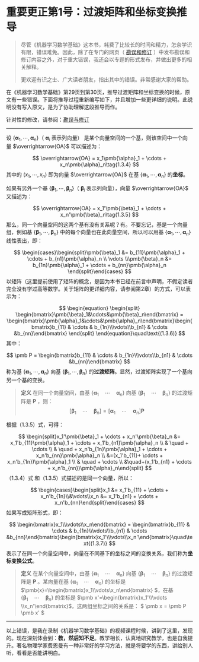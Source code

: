 # 重要更正第1号：过渡矩阵和坐标变换推导

> 尽管《机器学习数学基础》这本书，耗费了比较长的时间和精力，怎奈学识有限，错误难免。因此，除了在专门的网页（ [勘误和修订](./corrigendum.md) ）中发布勘误和修订内容之外，对于重大错误，我还会以专题的形式发布，并做出更多的相关解释。
>
> 更欢迎有识之士、广大读者朋友，指出其中的错误。非常感谢大家的帮助。

在《机器学习数学基础》第29页到第30页，推导过渡矩阵和坐标变换的时候，原文有一些错误。下面将推导过程重新编写如下，并且增加一些更详细的说明。此说明没有写入原文，是为了协助理解这段推导而作。

针对性的修改，请参阅：[勘误与修订](./corrigendum.md)

----

设 $\{\pmb{\alpha}_1, \cdots, \pmb{\alpha}_n\}$（ $\pmb{\alpha}_i$ 表示列向量） 是某个向量空间的一个基，则该空间中一个向量 $\overrightarrow{OA}$ 可以描述为：

$$
\overrightarrow{OA} = x_1\pmb{\alpha}_1 + \cdots + x_n\pmb{\alpha}_n\tag{1.3.4}
$$
其中的 $(x_1, \cdots, x_n)$ 即为向量 $\overrightarrow{OA}$ 在基 $\{\pmb{\alpha}_1, \cdots, \pmb{\alpha}_n\}$ 的**坐标**。

如果有另外一个基 $\{\pmb{\beta}_1, \cdots, \pmb{\beta}_n\}$（ $\pmb{\beta}_i$ 表示列向量），向量 $\overrightarrow{OA}$ 又描述为：

$$
\overrightarrow{OA} = x_1'\pmb{\beta}_1 + \cdots + x_n'\pmb{\beta}_n\tag{1.3.5}
$$
那么，同一个向量空间的这两个基有没有关系呢？有。不要忘记，基是一个向量组，例如基 $\{\pmb{\beta}_1, \cdots, \pmb{\beta}_n\}$ 中的每个向量也在此向量空间，所以可以用基 $\{\pmb{\alpha}_1, \cdots, \pmb{\alpha}_n\}$ 线性表出，即：

$$
\begin{cases}\begin{split}\pmb{\beta}_1 &= b_{11}\pmb{\alpha}_1 + \cdots + b_{n1}\pmb{\alpha}_n \\ \vdots  \\\pmb{\beta}_n &= b_{1n}\pmb{\alpha}_1 + \cdots + b_{nn}\pmb{\alpha}_n \end{split}\end{cases}
$$
以矩阵（这里提前使用了矩阵的概念，是因为本书已经在前言中声明，不假定读者完全没有学过高等数学。关于矩阵的更详细内容，请参阅第2章）的方式，可以表示为：

$$
\begin{equation}
\begin{split}
\begin{bmatrix}\pmb{\beta}_1&\cdots&\pmb{\beta}_n\end{bmatrix} = \begin{bmatrix}\pmb{\alpha}_1&\cdots&\pmb{\alpha}_n\end{bmatrix}\begin{bmatrix}b_{11} & \cdots & b_{1n}\\\vdots\\b_{n1} & \cdots &b_{nn}\end{bmatrix}
\end{split}
\end{equation}\quad\text{(1.3.6)}
$$
其中：

$$
\pmb P = \begin{bmatrix}b_{11} & \cdots & b_{1n}\\\vdots\\b_{n1} & \cdots &b_{nn}\end{bmatrix}
$$
称为基 $\{\pmb{\alpha}_1, \cdots, \pmb{\alpha}_n\}$ 向基 $\{\pmb{\beta}_1, \cdots, \pmb{\beta}_n\}$ 的**过渡矩阵**。显然，过渡矩阵实现了一个基向另一个基的变换。

> **定义** 在同一个向量空间，由基 $\{\pmb{\alpha}_1\quad\cdots\quad\pmb{\alpha}_n\}$ 向基 $\{\pmb{\beta}_1\quad\cdots\quad\pmb{\beta}_n\}$ 的过渡矩阵是 $\pmb{P}$ ，则：
>$$
> [\pmb{\beta}_1\quad\cdots\quad\pmb{\beta}_n] = [\pmb{\alpha}_1\quad\cdots\quad\pmb{\alpha}_n]\pmb P
>$$

根据（1.3.5）式，可得：

$$
\begin{split}x_1'\pmb{\beta}_1 + \cdots + x_n'\pmb{\beta}_n &= x_1'b_{11}\pmb{\alpha}_1 + \cdots + x_1'b_{n1}\pmb{\alpha}_n \\ & \quad + \cdots \\ & \quad + x_n'b_{1n}\pmb{\alpha}_1 + \cdots + x_n'b_{nn}\pmb{\alpha}_n \\ &=(x_1'b_{11}+ \cdots + x_n'b_{1n})\pmb{\alpha}_1 \\ & \quad + \cdots \\ &\quad+(x_1'b_{n1} + \cdots + x_n'b_{nn})\pmb{\alpha}_n\end{split}
$$
（1.3.4）式 和（1.3.5）式描述的是同一个向量，所以：

$$
\begin{cases}\begin{split}x_1 &= x_1'b_{11} + \cdots + x_n'b_{1n}\\&\vdots\\x_n &= x_1'b_{n1} + \cdots + x_n'b_{nn}\end{split}\end{cases}
$$
如果写成矩阵形式，即：

$$
\begin{bmatrix}x_1\\\vdots\\x_n\end{bmatrix} = \begin{bmatrix}b_{11} & \cdots & b_{1n}\\\vdots\\b_{n1} & \cdots &b_{nn}\end{bmatrix}\begin{bmatrix}x_1'\\\vdots\\x_n'\end{bmatrix}\quad\text{(1.3.7)}
$$
表示了在同一个向量空间中，向量在不同基下的坐标之间的变换关系，我们称为**坐标变换公式**。

> **定义** 在某个向量空间中，由基 $\{\pmb{\alpha}_1\quad\cdots\quad\pmb{\alpha}_n\}$ 向基 $\{\pmb{\beta}_1\quad\cdots\quad\pmb{\beta}_n\}$ 的过渡矩阵是 $\pmb{P}$ 。某向量在基 $\{\pmb{\alpha}_1\quad\cdots\quad\pmb{\alpha}_n\}$ 的坐标是 $\pmb{x}=\begin{bmatrix}x_1\\\vdots\\x_n\end{bmatrix} $，在基 $\{\pmb{\beta}_1\quad\cdots\quad\pmb{\beta}_n\}$ 的坐标是 $\pmb x'=\begin{bmatrix}x_1'\\\vdots \\x_n'\end{bmatrix}$，这两组坐标之间的关系是：
> $
> \pmb x = \pmb P \pmb x'
> $

----

以上错误，是我在录制《机器学习数学基础》的视频课程时候，讲到了这里，发现的。现在深刻体会到：**教，然后知不足**。教学相长，认真地研究教学，也是自我提升。著名物理学家费恩曼有一种非常好的学习方法，就是将要学的东西，讲给别人听，看看是否能讲明白。

